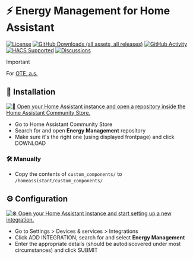 # ⚡ Energy Management for Home Assistant

[![License](https://img.shields.io/github/license/davidrapan/ha-energy)](https://github.com/davidrapan/ha-energy/blob/main/license)
[![GitHub Downloads (all assets, all releases)](https://img.shields.io/github/downloads/davidrapan/ha-energy/total)](https://github.com/davidrapan/ha-energy/releases)
[![GitHub Activity](https://img.shields.io/github/commit-activity/y/davidrapan/ha-energy?label=commits)](https://github.com/davidrapan/ha-energy/commits/main)
[![HACS Supported](https://img.shields.io/badge/HACS-Supported-03a9f4)](https://github.com/custom-components/hacs)
[![Discussions](https://img.shields.io/badge/discussions-orange)](https://github.com/davidrapan/ha-energy/discussions)

> [!IMPORTANT]  
> For [OTE, a.s.](https://www.ote-cr.cz/en/)

## 🔌 Installation

[![🔌 Open your Home Assistant instance and open a repository inside the Home Assistant Community Store.](https://my.home-assistant.io/badges/hacs_repository.svg)](https://my.home-assistant.io/redirect/hacs_repository/?owner=davidrapan&repository=ha-energy&category=integration)

- Go to Home Assistant Community Store
- Search for and open **Energy Management** repository
- Make sure it's the right one (using displayed frontpage) and click DOWNLOAD

### 🛠 Manually
- Copy the contents of `custom_components/` to `/homeassistant/custom_components/`

## ⚙️ Configuration

[![⚙️ Open your Home Assistant instance and start setting up a new integration.](https://my.home-assistant.io/badges/config_flow_start.svg)](https://my.home-assistant.io/redirect/config_flow_start/?domain=energy_management)

- Go to Settings > Devices & services > Integrations
- Click ADD INTEGRATION, search for and select **Energy Management**
- Enter the appropriate details (should be autodiscovered under most circumstances) and click SUBMIT

